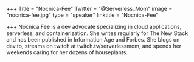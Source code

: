 ﻿+++
Title = "Nocnica-Fee"
Twitter = "@Serverless_Mom"
image = "nocnica-fee.jpg"
type = "speaker"
linktitle = "Nocnica-Fee"

+++
Nočnica Fee is a dev advocate specializing in cloud applications, serverless, and containerization. She writes regularly for The New Stack and has been published in Information Age and Forbes. She blogs on dev.to, streams on twitch at twitch.tv/serverlessmom, and spends her weekends caring for her dozens of houseplants.
